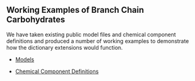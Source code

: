 ## Working Examples of Branch Chain Carbohydrates

We have taken existing public model files and chemical component definitions and produced a number of working examples to demonstrate how the dictionary extensions would function.

- [Models](models.md)

- [Chemical Component Definitions](components.md)